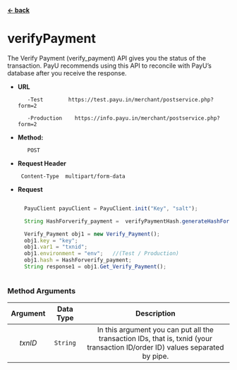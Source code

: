 
[**<- back**](https://github.com/payu-intrepos/web-sdk-java/blob/main/README.md)
# verifyPayment



The Verify Payment (verify_payment) API gives you the status of the transaction. PayU recommends using this API to reconcile with PayU’s database after you receive the response.

* **URL**

         -Test        https://test.payu.in/merchant/postservice.php?form=2

         -Production	https://info.payu.in/merchant/postservice.php?form=2



* **Method:**

         POST


*  **Request Header**

        Content-Type  multipart/form-data


* **Request**

  ```javascript

    PayuClient payuClient = PayuClient.init("Key", "salt");

    String HashForverify_payment =  verifyPaymentHash.generateHashForverify_payment();

    Verify_Payment obj1 = new Verify_Payment();
    obj1.key = "key";
    obj1.var1 = "txnid";
    obj1.environment = "env";   //(Test / Production)
    obj1.hash = HashForverify_payment;
    String response1 = obj1.Get_Verify_Payment();



  ```



### Method Arguments


| Argument | Data Type    | Description   |
| :---:   | :---: | :---: |
| *txnID*  | ```String```   | In this argument you can put all the transaction IDs, that is, txnid (your transaction ID/order ID) values separated by pipe.   |

